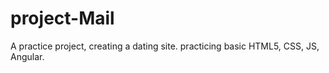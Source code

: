 # project-Mail
A practice project, creating a dating site. practicing basic HTML5, CSS, JS, Angular.
